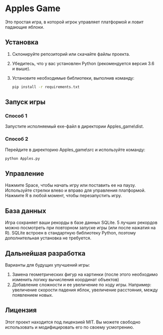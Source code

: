 # Apples Game

Это простая игра, в которой игрок управляет платформой и ловит падающие яблоки. 

## Установка

1. Склонируйте репозиторий или скачайте файлы проекта.
2. Убедитесь, что у вас установлен Python (рекомендуется версия 3.6 и выше).
3. Установите необходимые библиотеки, выполнив команду:

   ```bash
   pip install -r requirements.txt
   ```

## Запуск игры

### Способ 1

Запустите исполняемый exe-файл в директории Apples_game\dist.

### Способ 2

Перейдите в директорию Apples_game\src и используйте команду:

   ```bash
   python Apples.py
   ```

## Управление

Нажмите Space, чтобы начать игру или поставить ее на паузу.
Используйте стрелки влево и вправо для управления платформой.
Нажмите R в любой момент, чтобы перезапустить игру.

## База данных
Игра сохраняет ваши рекорды в базе данных SQLite. 5 лучших рекордов можно посмотреть при повторном запуске игры (или после нажатия на R). SQLite встроен в стандартную библиотеку Python, поэтому дополнительная установка не требуется.

## Дальнейшая разработка

Варианты для будущих улучшений игры:
   1. Замена геометрических фигур на картинки (после этого необходимо изменить логику вычисления координат объектов)
   2. Добавление сложности и ее увеличение по ходу игры. Например: увеличение скорости падения яблок, увеличение расстояния, между появлением новых.

## Лицензия
Этот проект находится под лицензией MIT. Вы можете свободно использовать и модифицировать его по своему усмотрению.